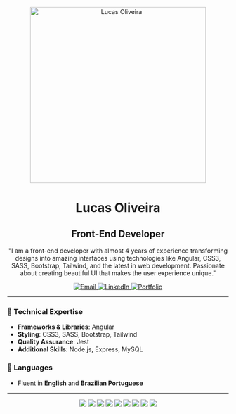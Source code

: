 <p align="center">
  <img src="https://lucascodes.dev/assets/gifs/spr_lucas.gif" width="400px" alt="Lucas Oliveira" />
</p>

<h1 align="center">Lucas Oliveira</h1>

<h2 align="center">Front-End Developer</h2>

<p align="center">
"I am a front-end developer with almost 4 years of experience transforming designs into amazing interfaces using technologies like Angular, CSS3, SASS, Bootstrap, Tailwind, and the latest in web development. Passionate about creating beautiful UI that makes the user experience unique."
</p>

<p align="center">
  <a href="mailto:lucas@lucascodes.dev">
    <img alt="Email" src="https://img.shields.io/badge/-Email-D14836?style=for-the-badge&logo=gmail&logoColor=white"/>
  </a>
  <a href="https://www.linkedin.com/in/lucas-oliveira">
    <img alt="LinkedIn" src="https://img.shields.io/badge/-LinkedIn-0077B5?style=for-the-badge&logo=linkedin&logoColor=white"/>
  </a>
  <a href="https://lucascodes.dev">
    <img alt="Portfolio" src="https://img.shields.io/badge/-Portfolio-32ea94?style=for-the-badge"/>
  </a>
</p>

---

### 🌟 Technical Expertise
- **Frameworks & Libraries**: Angular
- **Styling**: CSS3, SASS, Bootstrap, Tailwind
- **Quality Assurance**: Jest
- **Additional Skills**: Node.js, Express, MySQL

### 💬 Languages
- Fluent in **English** and **Brazilian Portuguese**

---

<div align="center">
  <img src="https://img.shields.io/badge/Angular-6B65F2?style=flat-square&logo=angular&logoColor=white" />
  <img src="https://img.shields.io/badge/CSS3-A71DE0?style=flat-square&logo=css3&logoColor=white" />
  <img src="https://img.shields.io/badge/SASS-ea3259?style=flat-square&logo=sass&logoColor=white" />
  <img src="https://img.shields.io/badge/Bootstrap-6B65F2?style=flat-square&logo=bootstrap&logoColor=white" />
  <img src="https://img.shields.io/badge/Tailwind_CSS-32ea94?style=flat-square&logo=tailwind-css&logoColor=white" />
  <img src="https://img.shields.io/badge/Jest-A71DE0?style=flat-square&logo=jest&logoColor=white" />
  <img src="https://img.shields.io/badge/Node.js-ea3259?style=flat-square&logo=node.js&logoColor=white" />
  <img src="https://img.shields.io/badge/Express-6B65F2?style=flat-square&logo=express&logoColor=white" />
  <img src="https://img.shields.io/badge/MySQL-32ea94?style=flat-square&logo=mysql&logoColor=white" />
</div>
